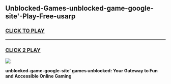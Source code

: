 
## Unblocked-Games-unblocked-game-google-site'-Play-Free-usarp
<h3>
<a href="https://premium76.site?title=unblocked-game-google-site'&ref=15A">CLICK TO PLAY</a></h3>
<hr>

<h3>
<a href="https://premium76.site?title=unblocked-game-google-site'&ref=15A">CLICK 2 PLAY</a>
  
</h3>

<a href="https://premium76.site?title=unblocked-game-google-site'&ref=15A"><img src="https://clearcache.store/games.png"></a>


**unblocked-game-google-site' games unblocked: Your Gateway to Fun and Accessible Online Gaming**
